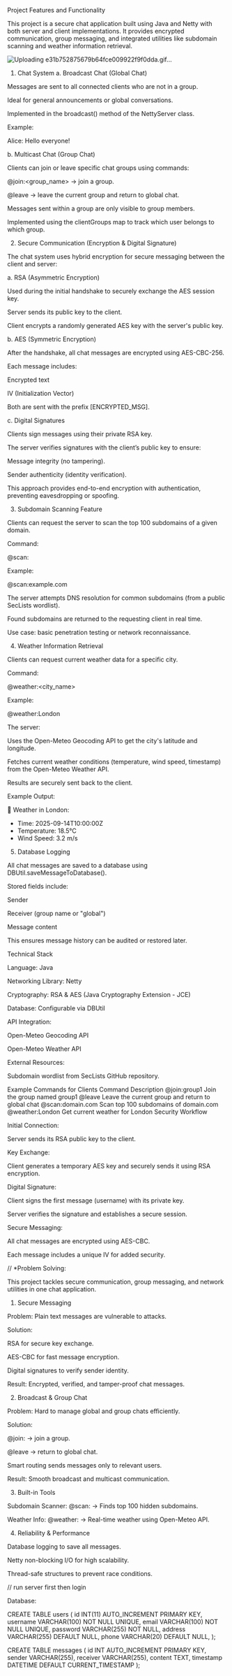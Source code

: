 Project Features and Functionality

This project is a secure chat application built using Java and Netty with both server and client implementations. It provides encrypted communication, group messaging, and integrated utilities like subdomain scanning and weather information retrieval.

![Uploading e31b752875679b64fce009922f9f0dda.gif…]()


1. Chat System
a. Broadcast Chat (Global Chat)

Messages are sent to all connected clients who are not in a group.

Ideal for general announcements or global conversations.

Implemented in the broadcast() method of the NettyServer class.

Example:

Alice: Hello everyone!

b. Multicast Chat (Group Chat)

Clients can join or leave specific chat groups using commands:

@join:<group_name> → join a group.

@leave → leave the current group and return to global chat.

Messages sent within a group are only visible to group members.

Implemented using the clientGroups map to track which user belongs to which group.

2. Secure Communication (Encryption & Digital Signature)

The chat system uses hybrid encryption for secure messaging between the client and server:

a. RSA (Asymmetric Encryption)

Used during the initial handshake to securely exchange the AES session key.

Server sends its public key to the client.

Client encrypts a randomly generated AES key with the server's public key.

b. AES (Symmetric Encryption)

After the handshake, all chat messages are encrypted using AES-CBC-256.

Each message includes:

Encrypted text

IV (Initialization Vector)

Both are sent with the prefix [ENCRYPTED_MSG].

c. Digital Signatures

Clients sign messages using their private RSA key.

The server verifies signatures with the client’s public key to ensure:

Message integrity (no tampering).

Sender authenticity (identity verification).

This approach provides end-to-end encryption with authentication, preventing eavesdropping or spoofing.

3. Subdomain Scanning Feature

Clients can request the server to scan the top 100 subdomains of a given domain.

Command:

@scan:<domain>


Example:

@scan:example.com


The server attempts DNS resolution for common subdomains (from a public SecLists wordlist).

Found subdomains are returned to the requesting client in real time.

Use case: basic penetration testing or network reconnaissance.

4. Weather Information Retrieval

Clients can request current weather data for a specific city.

Command:

@weather:<city_name>


Example:

@weather:London


The server:

Uses the Open-Meteo Geocoding API to get the city's latitude and longitude.

Fetches current weather conditions (temperature, wind speed, timestamp) from the Open-Meteo Weather API.

Results are securely sent back to the client.

Example Output:

📍 Weather in London:
- Time: 2025-09-14T10:00:00Z
- Temperature: 18.5°C
- Wind Speed: 3.2 m/s

5. Database Logging

All chat messages are saved to a database using DBUtil.saveMessageToDatabase().

Stored fields include:

Sender

Receiver (group name or "global")

Message content

This ensures message history can be audited or restored later.

Technical Stack

Language: Java

Networking Library: Netty

Cryptography: RSA & AES (Java Cryptography Extension - JCE)

Database: Configurable via DBUtil

API Integration:

Open-Meteo Geocoding API

Open-Meteo Weather API

External Resources:

Subdomain wordlist from SecLists GitHub repository.

Example Commands for Clients
Command	Description
@join:group1	Join the group named group1
@leave	Leave the current group and return to global chat
@scan:domain.com	Scan top 100 subdomains of domain.com
@weather:London	Get current weather for London
Security Workflow

Initial Connection:

Server sends its RSA public key to the client.

Key Exchange:

Client generates a temporary AES key and securely sends it using RSA encryption.

Digital Signature:

Client signs the first message (username) with its private key.

Server verifies the signature and establishes a secure session.

Secure Messaging:

All chat messages are encrypted using AES-CBC.

Each message includes a unique IV for added security.



//
*Problem Solving:

This project tackles secure communication, group messaging, and network utilities in one chat application.

1. Secure Messaging

Problem: Plain text messages are vulnerable to attacks.

Solution:

RSA for secure key exchange.

AES-CBC for fast message encryption.

Digital signatures to verify sender identity.

Result: Encrypted, verified, and tamper-proof chat messages.

2. Broadcast & Group Chat

Problem: Hard to manage global and group chats efficiently.

Solution:

@join:<group> → join a group.

@leave → return to global chat.

Smart routing sends messages only to relevant users.

Result: Smooth broadcast and multicast communication.

3. Built-in Tools

Subdomain Scanner: @scan:<domain> → Finds top 100 hidden subdomains.

Weather Info: @weather:<city> → Real-time weather using Open-Meteo API.

4. Reliability & Performance

Database logging to save all messages.

Netty non-blocking I/O for high scalability.

Thread-safe structures to prevent race conditions.



//
run server first then login

Database:

CREATE TABLE users (
    id INT(11) AUTO_INCREMENT PRIMARY KEY,
    username VARCHAR(100) NOT NULL UNIQUE,
    email VARCHAR(100) NOT NULL UNIQUE,
    password VARCHAR(255) NOT NULL,
    address VARCHAR(255) DEFAULT NULL,
    phone VARCHAR(20) DEFAULT NULL,
);

CREATE TABLE messages (
    id INT AUTO_INCREMENT PRIMARY KEY,
    sender VARCHAR(255),
    receiver VARCHAR(255),
    content TEXT,
    timestamp DATETIME DEFAULT CURRENT_TIMESTAMP
);
